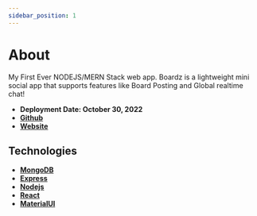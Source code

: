 ```yaml
---
sidebar_position: 1
---
```


# About

My First Ever NODEJS/MERN Stack web app.
Boardz is a lightweight mini social app that supports features like Board Posting and Global realtime chat! <br/>

- **Deployment Date: October 30, 2022**
- **[Github](https://github.com/mmvergara/mmv-boardz)**
- **[Website](https://mmv-boardz.vercel.app/)**

## Technologies

- **[MongoDB](https://mongodb.com/)**
- **[Express](https://expressjs.com/)**
- **[Nodejs](https://nodejs.org/en/)**
- **[React](https://reactjs.org/)**
- **[MaterialUI](https://mui.com/)**
